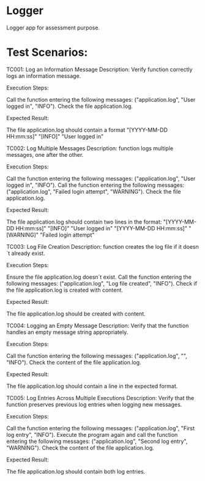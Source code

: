 # Logger
Logger app for assessment purpose.

# Test Scenarios:

TC001: Log an Information Message
Description: Verify function correctly logs an information message.

Execution Steps:

Call the function entering the following messages: ("application.log", "User logged in", "INFO").
Check the file application.log.

Expected Result:

The file application.log should contain a format "[YYYY-MM-DD HH:mm:ss]" "[INFO]" "User logged in"


TC002: Log Multiple Messages
Description: function logs multiple messages, one after the other.

Execution Steps:

Call the function entering the following messages: ("application.log", "User logged in", "INFO").
Call the function entering the following messages: ("application.log", "Failed login attempt", "WARNING").
Check the file application.log.

Expected Result:

The file application.log should contain two lines in the format:
"[YYYY-MM-DD HH:mm:ss]" "[INFO]" "User logged in"
"[YYYY-MM-DD HH:mm:ss]" "[WARNING]" "Failed login attempt"


TC003: Log File Creation
Description: function creates the log file if it doesn´t already exist.

Execution Steps:

Ensure the file application.log doesn´t exist.
Call the function entering the following messages: ("application.log", "Log file created", "INFO").
Check if the file application.log is created with content.

Expected Result:

The file application.log should be created with content.


TC004: Logging an Empty Message
Description: Verify that the function handles an empty message string appropriately.

Execution Steps:

Call the function entering the following messages: ("application.log", "", "INFO").
Check the content of the file application.log.

Expected Result:

The file application.log should contain a line in the expected format.


TC005: Log Entries Across Multiple Executions
Description: Verify that the function preserves previous log entries when logging new messages.

Execution Steps:

Call the function entering the following messages: ("application.log", "First log entry", "INFO").
Execute the program again and call the function entering the following messages: ("application.log", "Second log entry", "WARNING").
Check the content of the file application.log.

Expected Result:

The file application.log should contain both log entries.

